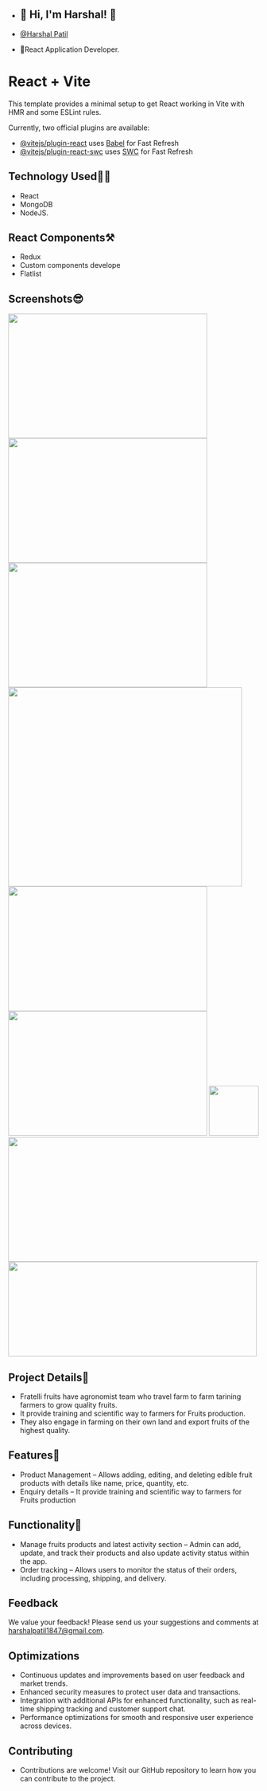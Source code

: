 - ## 🔗 Hi, I'm Harshal! 👋

- [@Harshal Patil](https://github.com/GitHarshalPatil)

- 🚀React Application Developer.

# React + Vite

This template provides a minimal setup to get React working in Vite with HMR and some ESLint rules.

Currently, two official plugins are available:

- [@vitejs/plugin-react](https://github.com/vitejs/vite-plugin-react/blob/main/packages/plugin-react/README.md) uses [Babel](https://babeljs.io/) for Fast Refresh
- [@vitejs/plugin-react-swc](https://github.com/vitejs/vite-plugin-react-swc) uses [SWC](https://swc.rs/) for Fast Refresh

## Technology Used🧑‍💻

- React
- MongoDB
- NodeJS.

## React Components⚒
- Redux
- Custom components develope
- Flatlist

## Screenshots😎

<img src="https://github.com/user-attachments/assets/f2b47c20-03df-437b-bd0e-2596df65be69" width="400" height="250" />
<img src="https://github.com/user-attachments/assets/2f1ae285-d3f9-4446-9be2-4bb759baa397" width="400" height="250" /> <img src="https://github.com/user-attachments/assets/c4a10ac8-501e-4855-83bc-5973562cd082" width="400" height="250" /> <img src="https://github.com/user-attachments/assets/d5788648-4589-47a1-a9d1-b17ed1466477" width="470" height="400" /> <img src="https://github.com/user-attachments/assets/46d069e0-4080-4dda-896e-3d0c6ce14dc7" width="400" height="250" /> 
<img src="https://github.com/user-attachments/assets/c95e8bad-4c93-4dd2-8335-d3072f1a7c73" width="400" height="250" />
<img src="https://github.com/user-attachments/assets/3f8bf424-6598-4b0a-a6ef-abaa37b78266" width="100" /><img src="https://github.com/user-attachments/assets/769088e0-0dd4-4f67-a365-b455aba221db" width="520" height="250" />
<img src="https://github.com/user-attachments/assets/9129f6d5-907c-49b6-90b7-169227159471" width="500" height="190" />

 

## Project Details📝
- Fratelli fruits have agronomist team who travel farm to farm tarining farmers to grow quality fruits.
- It provide training and scientific way to farmers for Fruits production.
- They also engage in farming on their own land and export fruits of the highest quality.
## Features📓
<!-- - User Authentication – Utilizes Firebase phone authentication for secure user login. -->
- Product Management – Allows adding, editing, and deleting edible fruit products with details like name, price, quantity, etc.
- Enquiry details – It provide training and scientific way to farmers for Fruits production
<!-- - Payment Integration – Integrates with payment gateways to facilitate secure online payments. -->

## Functionality📝
- Manage fruits products and latest activity section – Admin can add, update, and track their products and also update activity status within the app.
- Order tracking – Allows users to monitor the status of their orders, including processing, shipping, and delivery.
<!-- - Customer management – Provides tools for managing customer information, preferences, and purchase history. -->
<!-- - Sales analytics – Includes built-in analytics for monitoring sales performance, trends, and profitability. -->
<!-- - Integration with payment gateways – Enables secure online payments for orders through integrated payment gateways. -->

## Feedback
We value your feedback! Please send us your suggestions and comments at harshalpatil1847@gmail.com.

## Optimizations
- Continuous updates and improvements based on user feedback and market trends.
- Enhanced security measures to protect user data and transactions.
- Integration with additional APIs for enhanced functionality, such as real-time shipping tracking and customer support chat.
- Performance optimizations for smooth and responsive user experience across devices.
## Contributing
- Contributions are welcome! Visit our GitHub repository to learn how you can contribute to the project.
